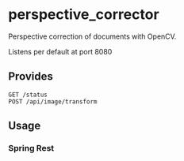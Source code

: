 # perspective_corrector

Perspective correction of documents with OpenCV.

Listens per default at port 8080

## Provides
    GET /status
    POST /api/image/transform
    
  
## Usage

### Spring Rest
